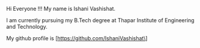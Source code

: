 Hi Everyone !!! My name is Ishani Vashishat.

I am currently pursuing my B.Tech degree at Thapar Institute of
Engineering and Technology.

My github profile is \[https://github.com/IshaniVashishat\]
